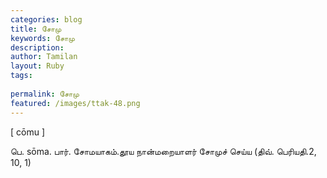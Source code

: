 ```yaml
---
categories: blog
title: சோமு
keywords: சோமு
description: 
author: Tamilan
layout: Ruby
tags: 
 
permalink: சோமு
featured: /images/ttak-48.png
---
```

  
[ cōmu ]  
  
பெ. sōma. பார். சோமயாகம்.தூய நான்மறையாளர் சோமுச் செய்ய (திவ். பெரியதி.2, 10, 1)